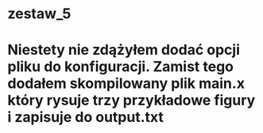 # zestaw_5
# Niestety nie zdążyłem dodać opcji pliku do konfiguracji. Zamist tego dodałem skompilowany plik main.x który rysuje trzy przykładowe figury i zapisuje do output.txt
